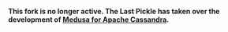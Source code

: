 **This fork is no longer active. The Last Pickle has taken over the development of [Medusa for Apache Cassandra](https://github.com/thelastpickle/cassandra-medusa).**
